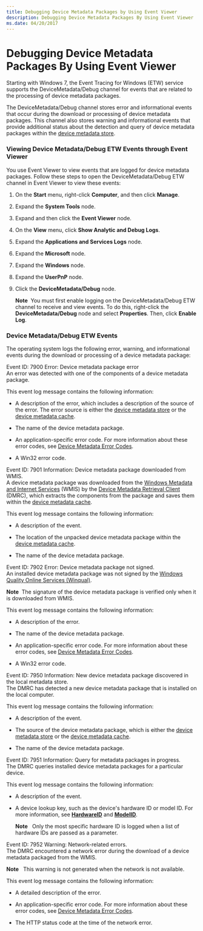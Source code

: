 ```yaml
---
title: Debugging Device Metadata Packages by Using Event Viewer
description: Debugging Device Metadata Packages By Using Event Viewer
ms.date: 04/20/2017
---
```


# Debugging Device Metadata Packages By Using Event Viewer


Starting with Windows 7, the Event Tracing for Windows (ETW) service supports the DeviceMetadata/Debug channel for events that are related to the processing of device metadata packages.

The DeviceMetadata/Debug channel stores error and informational events that occur during the download or processing of device metadata packages. This channel also stores warning and informational events that provide additional status about the detection and query of device metadata packages within the [device metadata store](device-metadata-store.md).

### Viewing Device Metadata/Debug ETW Events through Event Viewer

You use Event Viewer to view events that are logged for device metadata packages. Follow these steps to open the DeviceMetadata/Debug ETW channel in Event Viewer to view these events:

1.  On the **Start** menu, right-click **Computer**, and then click **Manage**.

2.  Expand the **System Tools** node.

3.  Expand and then click the **Event Viewer** node.

4.  On the **View** menu, click **Show Analytic and Debug Logs**.

5.  Expand the **Applications and Services Logs** node.

6.  Expand the **Microsoft** node.

7.  Expand the **Windows** node.

8.  Expand the **UserPnP** node.

9.  Click the **DeviceMetadata/Debug** node.

    **Note**  You must first enable logging on the DeviceMetadata/Debug ETW channel to receive and view events. To do this, right-click the **DeviceMetadata/Debug** node and select **Properties**. Then, click **Enable Log**.

     

### Device Metadata/Debug ETW Events

The operating system logs the following error, warning, and informational events during the download or processing of a device metadata package:

<a href="" id="event-id--7900-error--device-metadata-package-error"></a>Event ID: 7900 Error: Device metadata package error  
An error was detected with one of the components of a device metadata package.

This event log message contains the following information:

-   A description of the error, which includes a description of the source of the error. The error source is either the [device metadata store](device-metadata-store.md) or the [device metadata cache](device-metadata-cache.md).

-   The name of the device metadata package.

-   An application-specific error code. For more information about these error codes, see [Device Metadata Error Codes](device-metadata-error-codes.md).

-   A Win32 error code.

<a href="" id="event-id--7901-information--device-metadata-package-downloaded-from-wmis-"></a>Event ID: 7901 Information: Device metadata package downloaded from WMIS.  
A device metadata package was downloaded from the [Windows Metadata and Internet Services](windows-metadata-and-internet-services.md) (WMIS) by the [Device Metadata Retrieval Client](device-metadata-retrieval-client.md) (DMRC), which extracts the components from the package and saves them within the [device metadata cache](device-metadata-cache.md).

This event log message contains the following information:

-   A description of the event.

-   The location of the unpacked device metadata package within the [device metadata cache](device-metadata-cache.md).

-   The name of the device metadata package.

<a href="" id="event-id--7902-error--device-metadata-package-not-signed--"></a>Event ID: 7902 Error: Device metadata package not signed.   
An installed device metadata package was not signed by the [Windows Quality Online Services (Winqual)](../dashboard/hardware-submission-wlk.md).

**Note**  The signature of the device metadata package is verified only when it is downloaded from WMIS.

 

This event log message contains the following information:

-   A description of the error.

-   The name of the device metadata package.

-   An application-specific error code. For more information about these error codes, see [Device Metadata Error Codes](device-metadata-error-codes.md).

-   A Win32 error code.

<a href="" id="event-id--7950-information--new-device-metadata-package-discovered-in-the-local-metadata-store-"></a>Event ID: 7950 Information: New device metadata package discovered in the local metadata store.  
The DMRC has detected a new device metadata package that is installed on the local computer.

This event log message contains the following information:

-   A description of the event.

-   The source of the device metadata package, which is either the [device metadata store](device-metadata-store.md) or the [device metadata cache](device-metadata-cache.md).

-   The name of the device metadata package.

<a href="" id="event-id--7951-information--query-for-metadata-packages-in-progress-"></a>Event ID: 7951 Information: Query for metadata packages in progress.  
The DMRC queries installed device metadata packages for a particular device.

This event log message contains the following information:

-   A description of the event.

-   A device lookup key, such as the device's hardware ID or model ID. For more information, see [**HardwareID**](/previous-versions/windows/hardware/metadata/ff546114(v=vs.85)) and [**ModelID**](/previous-versions/windows/hardware/metadata/ff549295(v=vs.85)).

    **Note**   Only the most specific hardware ID is logged when a list of hardware IDs are passed as a parameter.

     

<a href="" id="event-id--7952-warning--network-related-errors-"></a>Event ID: 7952 Warning: Network-related errors.  
The DMRC encountered a network error during the download of a device metadata packaged from the WMIS.

**Note**   This warning is not generated when the network is not available.

 

This event log message contains the following information:

-   A detailed description of the error.

-   An application-specific error code. For more information about these error codes, see [Device Metadata Error Codes](device-metadata-error-codes.md).

-   The HTTP status code at the time of the network error.

